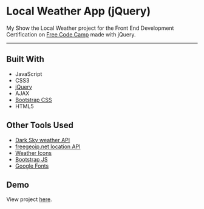 # Local Weather App (jQuery)

My Show the Local Weather project for the Front End Development Certification on [Free Code Camp](https://www.freecodecamp.org) made with jQuery.

---

## Built With
* JavaScript
* CSS3
* [jQuery](https://jquery.com)
* AJAX
* [Bootstrap CSS](http://getbootstrap.com/css)
* HTML5

## Other Tools Used
* [Dark Sky weather API](https://darksky.net/dev)
* [freegeoip.net location API](https://freegeoip.net)
* [Weather Icons](https://erikflowers.github.io/weather-icons)
* [Bootstrap JS](http://getbootstrap.com/javascript)
* [Google Fonts](https://fonts.google.com)

## Demo

View project [here](https://autumnchris.github.io/local-weather-app-jquery).
